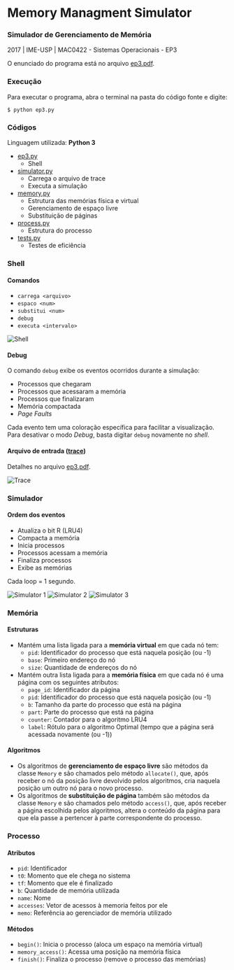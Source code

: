 # Memory Managment Simulator
### Simulador de Gerenciamento de Memória
2017 | IME-USP | MAC0422 - Sistemas Operacionais - EP3

O enunciado do programa está no arquivo [ep3.pdf](ep3.pdf).

### Execução
Para executar o programa, abra o terminal na pasta do código fonte e digite:
```
$ python ep3.py
```

### Códigos
Linguagem utilizada: **Python 3**
- [ep3.py](ep3.py)
    - Shell
- [simulator.py](simulator.py)
    - Carrega o arquivo de trace
    - Executa a simulação
- [memory.py](memory.py)
    - Estrutura das memórias física e virtual
    - Gerenciamento de espaço livre
    - Substituição de páginas
- [process.py](process.py)
    - Estrutura do processo
- [tests.py](tests.py)
    - Testes de eficiência

### Shell
#### Comandos
- `carrega <arquivo>`
- `espaco <num>`
- `substitui <num>`
- `debug`
- `executa <intervalo>`

![Shell](images/shell.png)

#### Debug
O comando `debug` exibe os eventos ocorridos durante a simulação:
- Processos que chegaram
- Processos que acessaram a memória
- Processos que finalizaram
- Memória compactada
- *Page Faults*

Cada evento tem uma coloração específica para facilitar a visualização. Para desativar o modo *Debug*, basta digitar `debug` novamente no *shell*.

#### Arquivo de entrada ([trace](trace))
Detalhes no arquivo [ep3.pdf](ep3.pdf).

![Trace](images/trace.png)

### Simulador
#### Ordem dos eventos
- Atualiza o bit R (LRU4)
- Compacta a memória
- Inicia processos
- Processos acessam a memória
- Finaliza processos
- Exibe as memórias

Cada loop = 1 segundo.

![Simulator 1](images/simulator1.png)
![Simulator 2](images/simulator2.png)
![Simulator 3](images/simulator3.png)

### Memória
#### Estruturas
- Mantém uma lista ligada para a **memória virtual** em que cada nó tem:
    - `pid`: Identificador do processo que está naquela posição (ou -1)
    - `base`: Primeiro endereço do nó
    - `size`: Quantidade de endereços do nó
- Mantém outra lista ligada para a **memória física** em que cada nó é uma página com os seguintes atributos:
    - `page_id`: Identificador da página
    - `pid`: Identificador do processo que está naquela posição (ou -1)
    - `b`: Tamanho da parte do processo que está na página
    - `part`: Parte do processo que está na página
    - `counter`: Contador para o algoritmo LRU4
    - `label`: Rótulo para o algoritmo Optimal (tempo que a página será acessada novamente (ou -1))

#### Algoritmos
- Os algoritmos de **gerenciamento de espaço livre** são métodos da classe `Memory` e são chamados pelo método `allocate()`, que, após receber o nó da posição livre devolvido pelos algoritmos, cria naquela posição um outro nó para o novo processo.
- Os algoritmos de **substituição de página** também são métodos da classe `Memory` e são chamados pelo método `access()`, que, após receber a página escolhida pelos algoritmos, altera o conteúdo da página para que ela passe a pertencer à parte correspondente do processo.

### Processo
#### Atributos
- `pid`: Identificador
- `t0`: Momento que ele chega no sistema
- `tf`: Momento que ele é finalizado
- `b`: Quantidade de memória utilizada
- `name`: Nome
- `accesses`: Vetor de acessos à memoria feitos por ele
- `memo`: Referência ao gerenciador de memória utilizado

#### Métodos
- `begin()`: Inicia o processo (aloca um espaço na memória virtual)
- `memory_access()`: Acessa uma posição na memória física
- `finish()`: Finaliza o processo (remove o processo das memórias)
